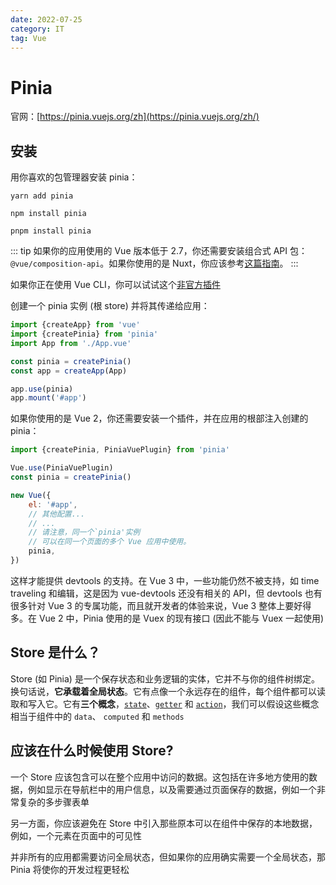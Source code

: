 ```yaml
---
date: 2022-07-25
category: IT
tag: Vue
---
```


# Pinia

<!-- more -->

官网：[https://pinia.vuejs.org/zh](https://pinia.vuejs.org/zh/)

## 安装

用你喜欢的包管理器安装 pinia：

```shell
yarn add pinia

npm install pinia

pnpm install pinia
```

::: tip
如果你的应用使用的 Vue 版本低于 2.7，你还需要安装组合式 API 包：`@vue/composition-api`。如果你使用的是 Nuxt，你应该参考[这篇指南](#待更新)。
:::

如果你正在使用 Vue CLI，你可以试试这个[非官方插件](https://github.com/wobsoriano/vue-cli-plugin-pinia)

创建一个 pinia 实例 (根 store) 并将其传递给应用：

```js
import {createApp} from 'vue'
import {createPinia} from 'pinia'
import App from './App.vue'

const pinia = createPinia()
const app = createApp(App)

app.use(pinia)
app.mount('#app')
```

如果你使用的是 Vue 2，你还需要安装一个插件，并在应用的根部注入创建的 pinia：

```js
import {createPinia, PiniaVuePlugin} from 'pinia'

Vue.use(PiniaVuePlugin)
const pinia = createPinia()

new Vue({
    el: '#app',
    // 其他配置...
    // ...
    // 请注意，同一个`pinia'实例
    // 可以在同一个页面的多个 Vue 应用中使用。 
    pinia,
})
```

这样才能提供 devtools 的支持。在 Vue 3 中，一些功能仍然不被支持，如 time traveling 和编辑，这是因为 vue-devtools 还没有相关的 API，但 devtools 也有很多针对 Vue 3 的专属功能，而且就开发者的体验来说，Vue 3 整体上要好得多。在 Vue 2 中，Pinia 使用的是 Vuex 的现有接口 (因此不能与 Vuex 一起使用) 

## Store 是什么？

Store (如 Pinia) 是一个保存状态和业务逻辑的实体，它并不与你的组件树绑定。换句话说，**它承载着全局状态**。它有点像一个永远存在的组件，每个组件都可以读取和写入它。它有**三个概念**，[`state`](../core-concepts/state.md)、[`getter`](../core-concepts/getters.md) 和 [`action`](../core-concepts/actions.md)，我们可以假设这些概念相当于组件中的 `data`、 `computed` 和 `methods`

## 应该在什么时候使用 Store?

一个 Store 应该包含可以在整个应用中访问的数据。这包括在许多地方使用的数据，例如显示在导航栏中的用户信息，以及需要通过页面保存的数据，例如一个非常复杂的多步骤表单

另一方面，你应该避免在 Store 中引入那些原本可以在组件中保存的本地数据，例如，一个元素在页面中的可见性

并非所有的应用都需要访问全局状态，但如果你的应用确实需要一个全局状态，那 Pinia 将使你的开发过程更轻松